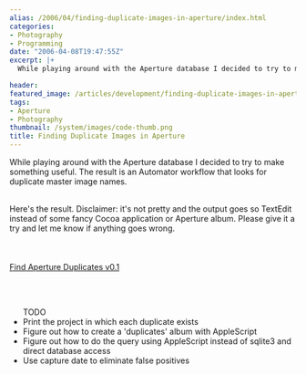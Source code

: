 ```yaml
---
alias: /2006/04/finding-duplicate-images-in-aperture/index.html
categories:
- Photography
- Programming
date: "2006-04-08T19:47:55Z"
excerpt: |+
  While playing around with the Aperture database I decided to try to make something useful.  The result is an Automator workflow that looks for duplicate master image names.

header:
featured_image: /articles/development/finding-duplicate-images-in-aperture/teaser.png
tags:
- Aperture
- Photography
thumbnail: /system/images/code-thumb.png
title: Finding Duplicate Images in Aperture
---
```

While playing around with the Aperture database I decided to try to make something useful.  The result is an Automator workflow that looks for duplicate master image names.

<a id="more"></a><a id="more-39"></a><br />
Here's the result.  Disclaimer: it's not pretty and the output goes so TextEdit instead of some fancy Cocoa application or Aperture album.  Please give it a try and let me know if anything goes wrong.<br />
<br/><br/><br />
<a href="http://mungosmash.com/MediaPool/FindApertureDuplicates-0.1.zip">Find Aperture Duplicates v0.1</a>

<br/><br/>

<ul>TODO

<li>Print the project in which each duplicate exists</li>
<li>Figure out how to create a 'duplicates' album with AppleScript</li>
<li>Figure out how to do the query using AppleScript instead of sqlite3 and direct database access</li>
<li>Use capture date to eliminate false positives</li><br />
</ul>

